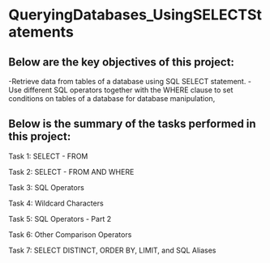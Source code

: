# QueryingDatabases_UsingSELECTStatements

## Below are the key objectives of this project:

-Retrieve data from tables of a database using SQL SELECT statement.
-Use different SQL operators together with the WHERE clause to set conditions on tables of a database for database manipulation,

## Below is the summary of the tasks performed in this project:

Task 1: SELECT - FROM

Task 2: SELECT - FROM AND WHERE

Task 3: SQL Operators

Task 4: Wildcard Characters

Task 5: SQL Operators - Part 2

Task 6: Other Comparison Operators

Task 7: SELECT DISTINCT, ORDER BY, LIMIT, and SQL Aliases    

